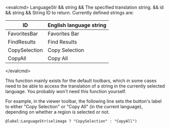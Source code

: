 \<evalcmd\> LanguageStr && string && The specified translation string. && id && string && String ID to return. Currently defined strings are:

| ID            | English language string |
|---------------|-------------------------|
| FavoritesBar  | Favorites Bar           |
| FindResults   | Find Results            |
| CopySelection | Copy Selection          |
| CopyAll       | Copy All                |

\</evalcmd\>

This function mainly exists for the default toolbars, which in some cases need to be able to access the translation of a string in the currently selected language. You probably won't need this function yourself.

For example, in the viewer toolbar, the following line sets the button's label to either "Copy Selection" or "Copy All" (in the current language), depending on whether a region is selected or not.

    @label:LanguageStr(selimage ? "CopySelection" : "CopyAll")
